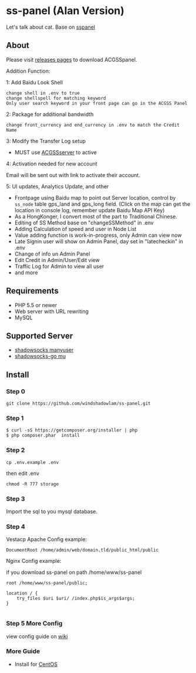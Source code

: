 # ss-panel (Alan Version)

Let's talk about cat.  Base on [sspanel](https://github.com/orvice/ss-panel)

## About

Please visit [releases pages](https://github.com/windshadowlam/ss-panel) to download ACGSSpanel.

Addition Function:

1: Add Baidu Look Shell

```
change shell in .env to true
change shellspell for matching keyword
Only user search keyword in your front page can go in the ACGSS Panel
```

2: Package for additional bandwidth

```
change front_currency and end_currency in .env to match the Credit Name
```

3: Modify the Transfer Log setup

* MUST use [ACGSSserver](https://github.com/windshadowlam/shadowsocks/tree/manyuser) to active
 
4: Activation needed for new account

Email will be sent out with link to activate their account.


5: UI updates, Analytics Update, and other

* Frontpage using Baidu map to point out Server location, control by `ss_node` table gps_land and gps_long field. (Click on the map can get the location in console log, remember update Baidu Map API Key)
* As a HongKonger, I convert most of the part to Traditional Chinese.
* Editing of SS Method base on "changeSSMethod" in .env
* Adding Calculation of speed and user in Node List
* Value adding function is work-in-progress, only Admin can view now
* Late Signin user will show on Admin Panel, day set in "latecheckin" in .env
* Change of info un Admin Panel
* Edit Credit in Admin/User/Edit view
* Traffic Log for Admin to view all user
* and more


## Requirements

* PHP 5.5 or newer
* Web server with URL rewriting
* MySQL

## Supported Server

* [shadowsocks manyuser](https://github.com/mengskysama/shadowsocks/tree/manyuser)
* [shadowsocks-go mu](https://github.com/orvice/shadowsocks-go/tree/mu)


## Install

### Step 0

```
git clone https://github.com/windshadowlam/ss-panel.git
```

### Step 1

```
$ curl -sS https://getcomposer.org/installer | php
$ php composer.phar  install
```

### Step 2

```
cp .env.example .env
```

then edit .env

```
chmod -R 777 storage
```

### Step 3

Import the sql to you mysql database.

### Step 4

Vestacp Apache Config example:
```
DocumentRoot /home/admin/web/domain.tld/public_html/public
```

Nginx Config example:

if you download ss-panel on path /home/www/ss-panel


```
root /home/www/ss-panel/public;

location / {
    try_files $uri $uri/ /index.php$is_args$args;
}
    
```

### Step 5 More Config

view config guide on [wiki](https://github.com/orvice/ss-panel/wiki/v3-Config)

###  More Guide

* Install for [CentOS](https://github.com/windshadowlam/ss-panel/wiki/Full-Install-Guide-(Centos))
